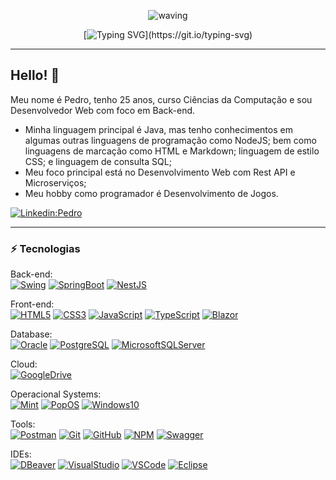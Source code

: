 <div align="center" > 

![waving](https://capsule-render.vercel.app/api?type=waving&height=90&color=gradient)
 
[![Typing SVG](https://readme-typing-svg.demolab.com?font=Dosis&size=60&duration=3000&pause=1000&color=22AE43&background=6DA3FF00&center=true&vCenter=true&random=false&width=550&height=90&lines=Bem-vindo(a)+Visitante!;Meu+nome+%C3%A9+Pedro!;Desenvolvedor+Web!)](https://git.io/typing-svg)
</div>

____

## Hello! 👋

Meu nome é Pedro, tenho 25 anos, curso Ciências da Computação e sou Desenvolvedor Web com foco em Back-end.

* Minha linguagem principal é Java, mas tenho conhecimentos em algumas outras linguagens de programação como NodeJS; bem como linguagens de marcação como HTML e Markdown; linguagem de estilo CSS; e linguagem de consulta SQL;
* Meu foco principal está no Desenvolvimento Web com Rest API e Microserviços;
* Meu hobby como programador é Desenvolvimento de Jogos.

[![Linkedin:Pedro](https://img.shields.io/badge/-Linkedin-blue?style=flat-square&logo=Linkedin&logoColor=white&link=https://www.linkedin.com/in/ipeeeed/)](https://www.linkedin.com/in/ipeeeed/)

____

### ⚡ Tecnologias

<div>

Back-end: <br>
[![Swing](https://img.shields.io/badge/Java-gray?style=flat-square&logo=smashingmagazine&logoColor=white&label=Swing&labelColor=%231B6AC6)](https://docs.oracle.com/javase%2F7%2Fdocs%2Fapi%2F/javax/swing/package-summary.html)
[![SpringBoot](https://img.shields.io/badge/Java-gray?style=flat-square&logo=spring%20boot&logoColor=white&label=Spring%20Boot&labelColor=%236DB33F)](https://docs.spring.io/spring-boot/index.html)
[![NestJS](https://img.shields.io/badge/NodeJS-gray?style=flat-square&logo=nestjs&logoColor=white&label=NestJS&labelColor=E0234E)](https://docs.nestjs.com/)
</div>
<div>

Front-end: <br>
[![HTML5](https://img.shields.io/badge/-HTML5-E34F26?style=flat-square&logo=html5&logoColor=white)](https://devdocs.io/html/)
[![CSS3](https://img.shields.io/badge/-CSS3-1572B6?style=flat-square&logo=css3)](https://devdocs.io/css/)
[![JavaScript](https://img.shields.io/badge/Javascript-%23F7DF1E?style=flat-square&logo=javascript&logoColor=black)](https://devdocs.io/javascript/)
[![TypeScript](https://img.shields.io/badge/-TypeScript-007ACC?style=flat-square&logo=typescript&logoColor=white)](https://www.typescriptlang.org/docs/)
[![Blazor](https://img.shields.io/badge/-Blazor-black?style=flat-square&logo=blazor&logoColor=%23512BD4)](https://dotnet.microsoft.com/en-us/apps/aspnet/web-apps/blazor)
<!-- [![Angular](https://img.shields.io/badge/-Angular-DD0031?style=flat-square&logo=angular)](https://v17.angular.io/docs) -->
</div>
<div>

Database: <br>
[![Oracle](https://img.shields.io/badge/Oracle-%23F80000?style=flat-square&logo=oracle&logoColor=white)](https://www.w3schools.com/sql/)
[![PostgreSQL](https://img.shields.io/badge/Postgresql-%234169E1?style=flat-square&logo=postgresql&logoColor=white)](https://www.w3schools.com/postgresql/index.php)
[![MicrosoftSQLServer](https://img.shields.io/badge/SQLServer-%23CC2927?style=flat-square&logo=microsoftsqlserver&logoColor=white)](https://www.w3schools.com/sql/)
</div>
<div>

Cloud: <br>
[![GoogleDrive](https://img.shields.io/badge/Google_Drive-%234285F4?style=flat-square&logo=googledrive&logoColor=white)](https://www.google.com/intl/pt-br/drive/about.html)
</div>
<div>

Operacional Systems: <br>
[![Mint](https://img.shields.io/badge/Linux-gray?style=flat-square&logo=linuxmint&logoColor=white&label=Mint&labelColor=%2387CF3E)](https://www.linuxmint.com/download.php)
[![PopOS](https://img.shields.io/badge/Linux-gray?style=flat-square&logo=popos&logoColor=white&label=PopOS!&labelColor=%2348B9C7)](https://pop.system76.com/)
[![Windows10](https://img.shields.io/badge/Windows_10-%230078D4?style=flat-square&logo=windowsxp&logoColor=white)](https://www.microsoft.com/pt-br/software-download/windows10%20)
<!-- [![Manjaro](https://img.shields.io/badge/Linux-gray?style=flat-square&logo=manjaro&logoColor=white&label=Manjaro&labelColor=%2335BF5C)](https://manjaro.org/) -->
</div>
<div>

Tools: <br>
[![Postman](https://img.shields.io/badge/Postman-%23FF6C37?style=flat-square&logo=postman&logoColor=black)](https://www.postman.com/)
[![Git](https://img.shields.io/badge/-Git-black?style=flat-square&logo=git)](https://git-scm.com/)
[![GitHub](https://img.shields.io/badge/-GitHub-181717?style=flat-square&logo=github)](https://github.com/)
[![NPM](https://img.shields.io/badge/NPM-%23CB3837?style=flat-square&logo=npm&logoColor=white)](https://docs.npmjs.com/creating-a-new-npm-user-account)
[![Swagger](https://img.shields.io/badge/Swagger-%2385EA2D?style=flat-square&logo=swagger&logoColor=black)](https://swagger.io/docs/)
<!-- [![Docker](https://img.shields.io/badge/-Docker-2496ED?style=flat-square&logo=docker&logoColor=white)](https://docs.docker.com/) -->
</div>
<div>

IDEs: <br>
[![DBeaver](https://img.shields.io/badge/Dbeaver-%236b3e2c?style=flat-square&logo=dbeaver)](https://dbeaver.com/)
[![VisualStudio](https://img.shields.io/badge/-Visual_Studio-black?style=flat-square&logo=visualstudio&logoColor=%235C2D91)](https://visualstudio.microsoft.com/pt-br/vs/community/)
[![VSCode](https://img.shields.io/badge/-VSCode-black?style=flat-square&logo=visualstudiocode&logoColor=%23007ACC)](https://code.visualstudio.com/)
[![Eclipse](https://img.shields.io/badge/-Eclipse-6232a8?style=flat-square&logo=eclipse&logoColor=white)](https://eclipseide.org/)
<!-- [![IntelliJ](https://img.shields.io/badge/-IntelliJ%20IDEA-black?style=flat-square&logo=intellij-idea&logoColor=white)](https://www.jetbrains.com/pt-br/idea/) -->
</div>
